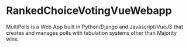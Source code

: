 # RankedChoiceVotingVueWebapp
MultiPolls is a Web App built in Python/Django and Javascript/VueJS that creates and manages polls with tabulation systems other than Majority wins.
